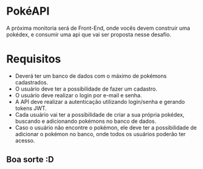# PokéAPI
A próxima monitoria será de Front-End, onde vocês devem construir uma pokédex, e consumir uma api que vai ser proposta nesse desafio.

# Requisitos
* Deverá ter um banco de dados com o máximo de pokémons cadastrados.
* O usuário deve ter a possibilidade de fazer um cadastro.
* O usuário deve realizar o login por e-mail e senha.
* A API deve realizar a autenticação utilizando login/senha e gerando tokens JWT.
* Cada usuário vai ter a possibilidade de criar a sua própria pokédex, buscando e adicionando pokémons no banco de dados.
* Caso o usuário não encontre o pokémon, ele deve ter a possibilidade de adicionar o pokémon no banco, onde todos os usuários poderão ter acesso.

## Boa sorte :D